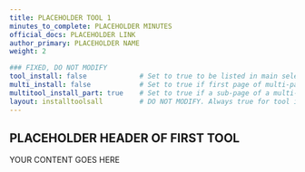 ```yaml
---
title: PLACEHOLDER TOOL 1
minutes_to_complete: PLACEHOLDER MINUTES
official_docs: PLACEHOLDER LINK
author_primary: PLACEHOLDER NAME
weight: 2

### FIXED, DO NOT MODIFY
tool_install: false             # Set to true to be listed in main selection page, else false
multi_install: false            # Set to true if first page of multi-page article, else false
multitool_install_part: true    # Set to true if a sub-page of a multi-page article, else false
layout: installtoolsall         # DO NOT MODIFY. Always true for tool install articles
---
```


## PLACEHOLDER HEADER OF FIRST TOOL
YOUR CONTENT GOES HERE
